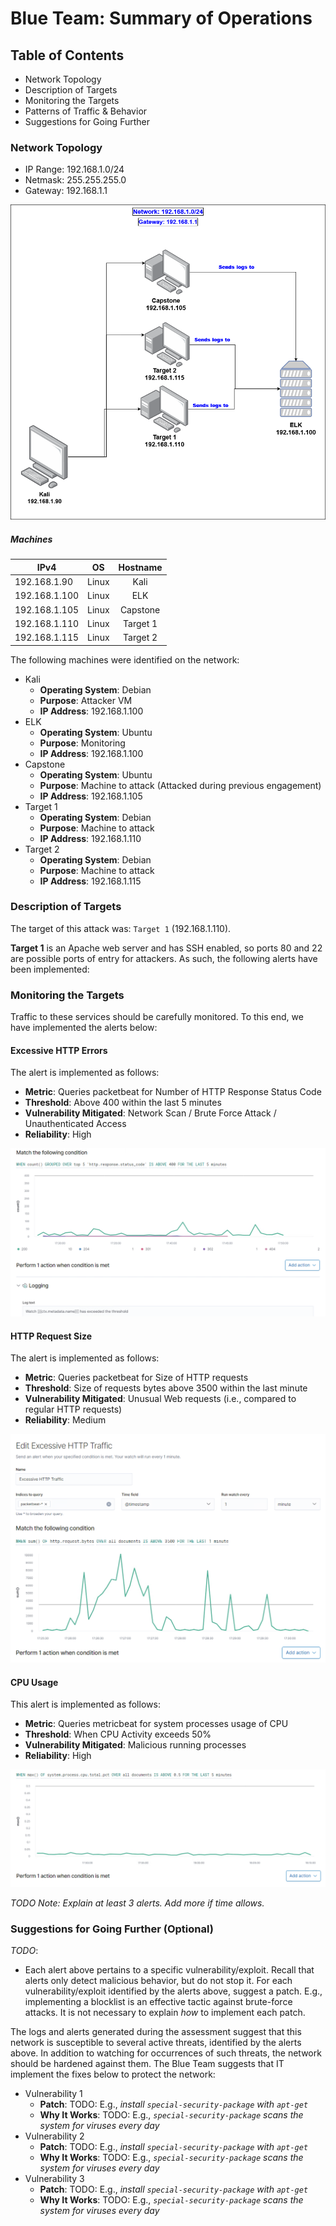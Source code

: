 # Blue Team: Summary of Operations

## Table of Contents
- Network Topology
- Description of Targets
- Monitoring the Targets
- Patterns of Traffic & Behavior
- Suggestions for Going Further

### Network Topology

- IP Range: 192.168.1.0/24
- Netmask: 255.255.255.0
- Gateway: 192.168.1.1

![Network Diagram](https://github.com/Sk3llington/Attacking-Wordpress-Purple-Team/blob/main/Diagrams/Wordpress_purple_team_diagram.drawio.png)

##### Machines


|     IPv4      |  OS        | Hostname |
| ------------- |:----------:|:--------:|
| 192.168.1.90  | Linux      | Kali     |
| 192.168.1.100 | Linux      | ELK      |
| 192.168.1.105 | Linux      | Capstone |
| 192.168.1.110 | Linux      | Target 1 |
| 192.168.1.115 | Linux      | Target 2 |

The following machines were identified on the network:

- Kali
  - **Operating System**: Debian
  - **Purpose**: Attacker VM
  - **IP Address**: 192.168.1.100
- ELK
  - **Operating System**: Ubuntu
  - **Purpose**: Monitoring
  - **IP Address**: 192.168.1.100
- Capstone
  - **Operating System**: Ubuntu
  - **Purpose**: Machine to attack (Attacked during previous engagement)
  - **IP Address**: 192.168.1.105
- Target 1
  - **Operating System**: Debian
  - **Purpose**: Machine to attack
  - **IP Address**: 192.168.1.110
- Target 2
  - **Operating System**: Debian
  - **Purpose**: Machine to attack
  - **IP Address**: 192.168.1.115

### Description of Targets


The target of this attack was: `Target 1` (192.168.1.110).

**Target 1** is an Apache web server and has SSH enabled, so ports 80 and 22 are possible ports of entry for attackers. As such, the following alerts have been implemented:

### Monitoring the Targets

Traffic to these services should be carefully monitored. To this end, we have implemented the alerts below:

#### **Excessive HTTP Errors**

The alert is implemented as follows:
  - **Metric**: Queries packetbeat for Number of HTTP Response Status Code
  - **Threshold**: Above 400 within the last 5 minutes
  - **Vulnerability Mitigated**: Network Scan / Brute Force Attack / Unauthenticated Access
  - **Reliability**: High

![Excessive Http Errors](https://github.com/Sk3llington/Attacking-Wordpress-Purple-Team/blob/main/images/kibana_packetbeat_excessive_http_errors_setup.png)

#### **HTTP Request Size**
The alert is implemented as follows:
  - **Metric**: Queries packetbeat for Size of HTTP requests
  - **Threshold**: Size of requests bytes above 3500 within the last minute
  - **Vulnerability Mitigated**: Unusual Web requests (i.e., compared to regular HTTP requests)
  - **Reliability**: Medium

![HTTP Request Size](https://github.com/Sk3llington/Attacking-Wordpress-Purple-Team/blob/main/images/kibana_packetbeat_request_size_monitor_setup.png)

#### **CPU Usage** 
This alert is implemented as follows:
  - **Metric**: Queries metricbeat for system processes usage of CPU
  - **Threshold**: When CPU Activity exceeds 50%
  - **Vulnerability Mitigated**: Malicious running processes 
  - **Reliability**: High

![CPU Usage](https://github.com/Sk3llington/Attacking-Wordpress-Purple-Team/blob/main/images/kibana_cpu_usage_monitor_setup.png)

_TODO Note: Explain at least 3 alerts. Add more if time allows._

### Suggestions for Going Further (Optional)
_TODO_: 
- Each alert above pertains to a specific vulnerability/exploit. Recall that alerts only detect malicious behavior, but do not stop it. For each vulnerability/exploit identified by the alerts above, suggest a patch. E.g., implementing a blocklist is an effective tactic against brute-force attacks. It is not necessary to explain _how_ to implement each patch.

The logs and alerts generated during the assessment suggest that this network is susceptible to several active threats, identified by the alerts above. In addition to watching for occurrences of such threats, the network should be hardened against them. The Blue Team suggests that IT implement the fixes below to protect the network:
- Vulnerability 1
  - **Patch**: TODO: E.g., _install `special-security-package` with `apt-get`_
  - **Why It Works**: TODO: E.g., _`special-security-package` scans the system for viruses every day_
- Vulnerability 2
  - **Patch**: TODO: E.g., _install `special-security-package` with `apt-get`_
  - **Why It Works**: TODO: E.g., _`special-security-package` scans the system for viruses every day_
- Vulnerability 3
  - **Patch**: TODO: E.g., _install `special-security-package` with `apt-get`_
  - **Why It Works**: TODO: E.g., _`special-security-package` scans the system for viruses every day_
